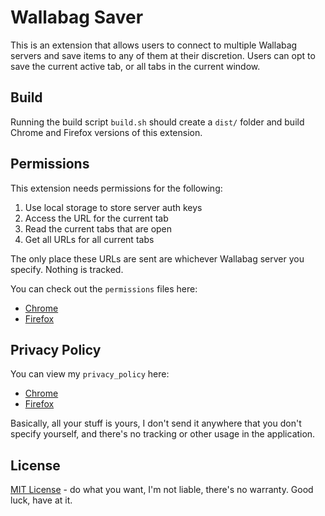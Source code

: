 # Wallabag Saver

This is an extension that allows users to connect to multiple Wallabag servers and save items to any of them at their discretion. Users can opt to save the current active tab, or all tabs in the current window.

## Build

Running the build script `build.sh` should create a `dist/` folder and build Chrome and Firefox versions of this extension.

## Permissions

This extension needs permissions for the following:
1. Use local storage to store server auth keys
2. Access the URL for the current tab
3. Read the current tabs that are open
4. Get all URLs for all current tabs

The only place these URLs are sent are whichever Wallabag server you specify. Nothing is tracked.

You can check out the `permissions` files here:
* [Chrome](./permissions_chrome.json)
* [Firefox](./permissions_firefox.json)

## Privacy Policy

You can view my `privacy_policy` here:

* [Chrome](./privacy_policy_chrome.html)
* [Firefox](./privacy_policy_firefox.html)

Basically, all your stuff is yours, I don't send it anywhere that you don't specify yourself, and there's no tracking or other usage in the application.

## License

[MIT License](./LICENSE) - do what you want, I'm not liable, there's no warranty. Good luck, have at it.
